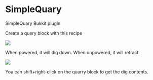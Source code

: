 # SimpleQuary
SimpleQuary Bukkit plugin

Create a query block with this recipe

![](https://i.imgur.com/tBdSzlA.png)

When powered, it will dig down. When unpowered, it will retract.

![](https://i.imgur.com/fG6Dv8Z.png)

You can shift+right-click on the quarry block to get the dig contents.
